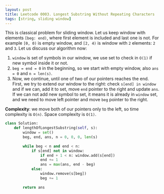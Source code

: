 ```yaml
---
layout: post
title: Leetcode 0003. Longest Substring Without Repeating Characters
tags: [string, sliding window]
---
```


This is classical problem for sliding window. Let us keep window with elements `[beg: end)`, where first element is included and last one is not. For example `[0, 0)` is empty window, and `[2, 4)` is window with `2` elements: `2` and `3`.
Let us discuss our algorithm now:
1. `window` is set of symbols in our window, we use set to check in `O(1)` if new symbol inside it or not.
2. `beg = end = 0` in the beginning, so we start with empty window, also `ans = 0` and `n = len(s)`.
3. Now, we continue, until one of two of our pointers reaches the end. First, we try to extend our window to the right: check `s[end] in window` and if we can, add it to set, move `end` pointer to the right and update `ans`. If we can not add new symbol to set, it means it is already in `window` set, and we need to move left pointer and move `beg` pointer to the right.

**Complexity**: we move both of our pointers only to the left, so time complexity is `O(n)`. Space complexity is `O(1)`.

```python
class Solution:
    def lengthOfLongestSubstring(self, s):
        window = set()
        beg, end, ans, n = 0, 0, 0, len(s)
        
        while beg < n and end < n:
            if s[end] not in window:
                if end + 1 < n: window.add(s[end])
                end += 1
                ans = max(ans, end - beg)
            else:
                window.remove(s[beg])
                beg += 1
                
        return ans
```